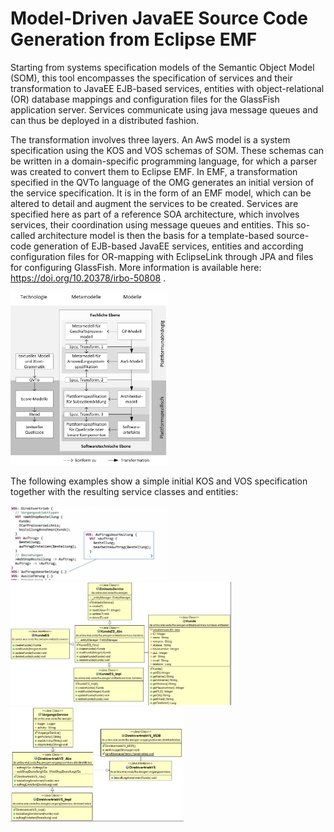 # Model-Driven JavaEE Source Code Generation from Eclipse EMF

Starting from systems specification models of the Semantic Object Model (SOM), this tool encompasses the specification of services and their transformation to JavaEE EJB-based services, entities with object-relational (OR) database mappings and configuration files for the GlassFish application server. Services communicate using java message queues and can thus be deployed in a distributed fashion.

The transformation involves three layers. An AwS model is a system specification using the KOS and VOS schemas of SOM. These schemas can be written in a domain-specific programming language, for which a parser was created to convert them to Eclipse EMF. In EMF, a transformation specified in the QVTo language of the OMG generates an initial version of the service specification. It is in the form of an EMF model, which can be altered to detail and augment the services to be created. Services are specified here as part of a reference SOA architecture, which involves services, their coordination using message queues and entities. This so-called architecture model is then the basis for a template-based source-code generation of EJB-based JavaEE services, entities and according configuration files for OR-mapping with EclipseLink through JPA and files for configuring GlassFish. More information is available here: https://doi.org/10.20378/irbo-50808 .

<img src="https://raw.githubusercontent.com/fhaer/AWS-Java-Template-Code-Generator/master/Architecture-Overview.png" width="50%" height="50%" />

The following examples show a simple initial KOS and VOS specification together with the resulting service classes and entities:

<img src="https://raw.githubusercontent.com/fhaer/AWS-Java-Template-Code-Generator/master/Example-Process-Service-Definition.png" width="50%" height="50%" />

<img src="https://raw.githubusercontent.com/fhaer/AWS-Java-Template-Code-Generator/master/Example-Entity-Classes.png" width="70%" height="70%" />

<img src="https://raw.githubusercontent.com/fhaer/AWS-Java-Template-Code-Generator/master/Example-Service-Class.png" width="55%" height="55%" />
